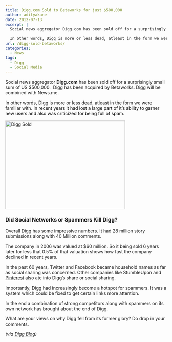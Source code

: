 ```yaml
---
title: Digg.com Sold to Betaworks for just $500,000
author: adityakane
date: 2012-07-13
excerpt: |
  Social news aggregator Digg.com has been sold off for a surprisingly small sum of US $500,000.  Digg has been acquired by Betaworks. Digg will be combined with News.me.
  
  In other words, Digg is more or less dead, atleast in the form we were familiar with. In recent years it had lost a large part of it’s ability to garner new users and also was criticized for being full of spam.
url: /digg-sold-betaworks/
categories:
  - News
tags:
  - Digg
  - Social Media
---
```

Social news aggregator **Digg.com** has been sold off for a surprisingly small sum of US $500,000.  Digg has been acquired by Betaworks. Digg will be combined with News.me.

In other words, Digg is more or less dead, atleast in the form we were familiar with.<span style="color: #000000;"> In recent years it had lost a large part of it&#8217;s ability to garner new users and also was criticized for being full of spam.</span>

[<img class="alignnone size-full wp-image-59562" title="Digg_com_logo" src="http://cdn.devilsworkshop.org/files/2012/07/Digg_com_logo.png" alt="Digg Sold" width="374" height="276" />][1]

### Did Social Networks or Spammers Kill Digg?

Overall Digg has some impressive numbers. It had 28 million story submissions along with 40 Million comments.

The company in 2006 was valued at $60 million. So it being sold 6 years later for less that 0.5% of that valuation shows how fast the company declined in recent years.

In the past 60 years, Twitter and Facebook became household names as far as social sharing was concerned. Other companies like StumbleUpon and [Pinterest][2] also ate into Digg’s share or social sharing.

Importantly, Digg had increasingly become a hotspot for spammers. It was a system which could be fixed to get certain links more attention.

In the end a combination of strong competitors along with spammers on its own network has brought about the end of Digg.

What are your views on why Digg fell from its former glory? Do drop in your comments.

*(via <a href="http://about.digg.com/blog/digg-and-betawork" onclick="_gaq.push(['_trackEvent', 'outbound-article', 'http://about.digg.com/blog/digg-and-betawork', 'Digg Blog']);" >Digg Blog</a>)*

 [1]: http://cdn.devilsworkshop.org/files/2012/07/Digg_com_logo.png
 [2]: http://devilsworkshop.org/pinterest-brands-review/ "Pinterest: A Goldmine For Brands"
